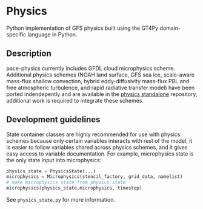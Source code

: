 # Physics
Python implementation of GFS physics built using the GT4Py domain-specific language in Python.

## Description
pace-physics currently includes GFDL cloud microphysics scheme. Additional physics schemes (NOAH land surface, GFS sea ice, scale-aware mass-flux shallow convection, hybrid eddy-diffusivity mass-flux PBL and free atmospheric turbulence, and rapid radiative transfer model) have been ported indendepently and are available in the [physics standalone](https://github.com/ai2cm/physics_standalone) repository, additional work is required to integrate these schemes.

## Development guidelines

State container classes are highly recommended for use with physics schemes because only certain variables interacts with rest of the model, it is easier to follow variables shared across physics schemes, and it gives easy access to variable documentation. For example, microphysics state is the only state input into microphysics:

```python
physics_state = PhysicsState(...)
microphysics = Microphysics(stencil_factory, grid_data, namelist)
# make microphysics state from physics state
microphysics(physics_state.microphysics, timestep)
```

See `physics_state.py` for more information.
